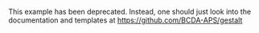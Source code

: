 This example has been deprecated. Instead, one should just look into the documentation and templates at https://github.com/BCDA-APS/gestalt
